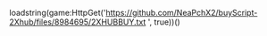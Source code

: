 
loadstring(game:HttpGet('https://github.com/NeaPchX2/buyScript-2Xhub/files/8984695/2XHUBBUY.txt
', true))()

